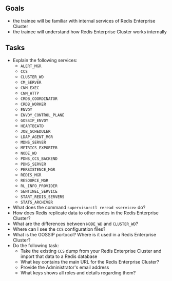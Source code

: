## Goals
* the trainee will be familiar with internal services of Redis Enterprise Cluster
* the trainee will understand how Redis Enterprise Cluster works internally

## Tasks
* Explain the following services:
  * `ALERT_MGR`
  * `CCS`
  * `CLUSTER_WD`
  * `CM_SERVER`
  * `CNM_EXEC`
  * `CNM_HTTP`
  * `CRDB_COORDINATOR`
  * `CRDB_WORKER`
  * `ENVOY`
  * `ENVOY_CONTROL_PLANE`
  * `GOSSIP_ENVOY`
  * `HEARTBEATD`
  * `JOB_SCHEDULER`
  * `LDAP_AGENT_MGR`
  * `MDNS_SERVER`
  * `METRICS_EXPORTER`
  * `NODE_WD`
  * `PDNS_CCS_BACKEND`
  * `PDNS_SERVER`
  * `PERSISTENCE_MGR`
  * `REDIS_MGR`
  * `RESOURCE_MGR`
  * `RL_INFO_PROVIDER`
  * `SENTINEL_SERVICE`
  * `START_REDIS_SERVERS`
  * `STATS_ARCHIVER`
* What does the command `supervisorctl reread <service>` do?
* How does Redis replicate data to other nodes in the Redis Enterprise Cluster?
* What are the differences between `NODE_WD` and `CLUSTER_WD`?
* Where can I see the `CCS` configuration files?
* What is the GOSSIP portocol? Where is it used in a Redis Enterprise Cluster?
* Do the following task:
  * Take the existing `CCS` dump from your Redis Enterprise Cluster and import that data to a Redis database
  * What key contains the main URL for the Redis Enterprise Cluster?
  * Provide the Administrator's email address
  * What keys shows all roles and details regarding them?
